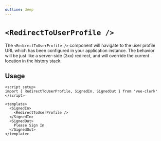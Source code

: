 ```yaml
---
outline: deep
---
```


# `<RedirectToUserProfile />`

The `<RedirectToUserProfile />` component will navigate to the user profile URL which has been configured in your application instance. The behavior will be just like a server-side (3xx) redirect, and will override the current location in the history stack.

## Usage

```vue
<script setup>
import { RedirectToUserProfile, SignedIn, SignedOut } from 'vue-clerk'
</script>

<template>
  <SignedIn>
    <RedirectToUserProfile />
  </SignedIn>
  <SignedOut>
    Please Sign In
  </SignedOut>
</template>
```
